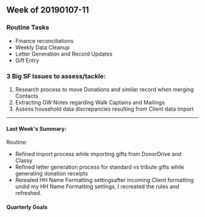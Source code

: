 ## Week of 20190107-11

### Routine Tasks
 - Finance reconciliations
 - Weekly Data Cleanup
 - Letter Generation and Record Updates
 - Gift Entry

### 3 Big SF Issues to assess/tackle: 
1. Research process to move Donations and similar record when merging Contacts
2. Extracting GW Notes regarding Walk Captains and Mailings
3. Assess household data discrepancies resulting from Client data import
---
#### Last Week's Summary:
Routine: 
- Refined import process while importing gifts from DonorDrive and Classy
- Refined letter generation process for standard vs tribute gifts while generating donation receipts
- Rereated HH Name Formatting settingsafter incoming Client formatting undid my HH Name Formatting settings, I recreated the rules and refreshed.  

#### Quarterly Goals
<!--stackedit_data:
eyJoaXN0b3J5IjpbLTEzMzMwNDA2OTMsLTE5MTY4Nzc0OThdfQ
==
-->